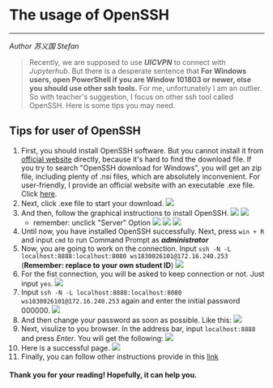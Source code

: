 # The usage of OpenSSH
---
*Author 苏义国 Stefan*
> Recently, we are supposed to use ***UICVPN*** to connect with *Jupyterhub*. But there is a desperate sentence that **For Windows users, open PowerShell if you are Window 101803 or newer, else you should use other ssh tools.** For me, unfortunately I am an outlier. So with teacher's suggestion, I focus on other ssh tool called OpenSSH. Here is some tips you may need.

## Tips for user of OpenSSH
1. First, you should install OpenSSH software. But you cannot install it from [official website](https://www.openssh.com/ "OpenSSH Official Website") directly, because it's hard to find the download file. If you try to search "OpenSSH download for Windows", you will get an zip file, including plenty of .nsi files, which are absolutely inconvenient. For user-friendly, I provide an official website with an executable .exe file. Click [here](https://www.mls-software.com/opensshd.html "OpenSSH executable download").
2. Next, click .exe file to start your download. ![](https://github.com/stefanSuYiGuo/ImageRepository/blob/master/OpenSSH_download_and_Usage_1.png)
3. And then, follow the graphical instructions to install OpenSSH.
    ![](https://github.com/stefanSuYiGuo/ImageRepository/blob/master/OpenSSH_download_and_Usage_2.png)
    ![](https://github.com/stefanSuYiGuo/ImageRepository/blob/master/OpenSSH_download_and_Usage_3.png)
    + remember: unclick "Server" Option
    ![](https://github.com/stefanSuYiGuo/ImageRepository/blob/master/OpenSSH_download_and_Usage_4.png)
    ![](https://github.com/stefanSuYiGuo/ImageRepository/blob/master/OpenSSH_download_and_Usage_5.png)
    ![](https://github.com/stefanSuYiGuo/ImageRepository/blob/master/OpenSSH_download_and_Usage_6.png)
4. Until now, you have installed OpenSSH successfully. Next, press `win + R` and input `cmd` to run Command Prompt as ***administrator***
5. Now, you are going to work on the connection. Input `ssh -N -L localhost:8888:localhost:8080 ws1830026101@172.16.240.253` (**Remember: replace to your own student ID**) ![](https://github.com/stefanSuYiGuo/ImageRepository/blob/master/OpenSSH_download_and_Usage_7.png)
6. For the fist connection, you will be asked to keep connection or not. Just input `yes`. ![](https://github.com/stefanSuYiGuo/ImageRepository/blob/master/OpenSSH_download_and_Usage_8.png)
7. Input `ssh -N -L localhost:8888:localhost:8080 ws1830026101@172.16.240.253` again and enter the initial password 000000. ![](https://github.com/stefanSuYiGuo/ImageRepository/blob/master/OpenSSH_download_and_Usage_9.png)
8. And then change your password as soon as possible. Like this: ![](https://github.com/stefanSuYiGuo/ImageRepository/blob/master/OpenSSH_download_and_Usage_12.png)
9. Next, visulize to you browser. In the address bar, input `localhost:8888` and press *Enter*. You will get the following: ![](https://github.com/stefanSuYiGuo/ImageRepository/blob/master/OpenSSH_download_and_Usage_10.png)
10. Here is a successful page. ![](https://github.com/stefanSuYiGuo/ImageRepository/blob/master/OpenSSH_download_and_Usage_11.png)
11. Finally, you can follow other instructions provide in this [link](https://ispace.uic.edu.hk/pluginfile.php/154525/mod_page/content/2/Jupyterhub_readme.pdf?time=1583392406516 "An introduction to our Jupyter Hub")

#### Thank you for your reading! Hopefully, it can help you.
